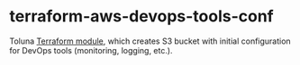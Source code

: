 # terraform-aws-devops-tools-conf
Toluna [Terraform module](https://registry.terraform.io/modules/toluna-terraform/devops-tools-conf/aws/latest), which creates S3 bucket with initial configuration for DevOps tools (monitoring, logging, etc.).
